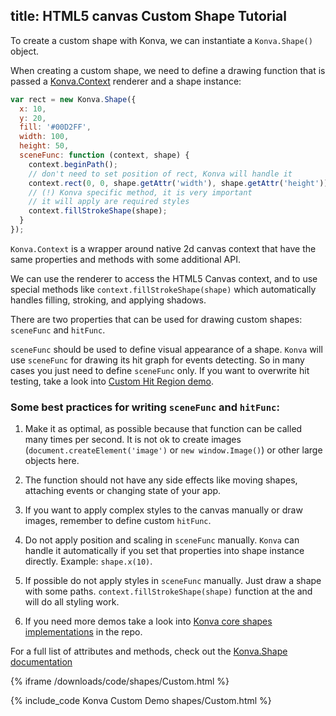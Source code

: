 title: HTML5 canvas Custom Shape Tutorial
---

To create a custom shape with Konva, we can instantiate a `Konva.Shape()` object.

When creating a custom shape, we need to define a drawing function that is passed a [Konva.Context](/api/Konva.Context.html) renderer and a shape instance:

```javascript
var rect = new Konva.Shape({
  x: 10,
  y: 20,
  fill: '#00D2FF',
  width: 100,
  height: 50,
  sceneFunc: function (context, shape) {
    context.beginPath();
    // don't need to set position of rect, Konva will handle it
    context.rect(0, 0, shape.getAttr('width'), shape.getAttr('height'));
    // (!) Konva specific method, it is very important
    // it will apply are required styles
    context.fillStrokeShape(shape);
  }
});
```

`Konva.Context` is a wrapper around native 2d canvas context that have the same properties and methods with some additional API.

We can use the renderer to access the HTML5 Canvas context, and to use special methods like `context.fillStrokeShape(shape)` which automatically handles filling, stroking, and applying shadows.

There are two properties that can be used for drawing custom shapes: `sceneFunc` and `hitFunc`.

`sceneFunc` should be used to define visual appearance of a shape. `Konva` will use `sceneFunc` for drawing its hit graph for events detecting. So in many cases you just need to define `sceneFunc` only. If you want to overwrite hit testing, take a look into [Custom Hit Region demo](/docs/events/Custom_Hit_Region.html).

### Some best practices for writing `sceneFunc` and `hitFunc`:

1. Make it as optimal, as possible because that function can be called many times per second. It is not ok to create images (`document.createElement('image')` or `new window.Image()`) or other large objects here.

2. The function should not have any side effects like moving shapes, attaching events or changing state of your app.

3. If you want to apply complex styles to the canvas manually or draw images, remember to define custom `hitFunc`.

4. Do not apply position and scaling in `sceneFunc` manually. `Konva` can handle it automatically if you set that properties into shape instance directly. Example: `shape.x(10)`.

5. If possible do not apply styles in `sceneFunc` manually. Just draw a shape with some paths. `context.fillStrokeShape(shape)` function at the and will do all styling work.

6. If you need more demos take a look into [Konva core shapes implementations](https://github.com/konvajs/konva/tree/master/src/shapes) in the repo.



For a full list of attributes and methods, check out the [Konva.Shape documentation](https://konvajs.github.io/api/Konva.Shape.html)

{% iframe /downloads/code/shapes/Custom.html %}

{% include_code Konva Custom Demo shapes/Custom.html %}
